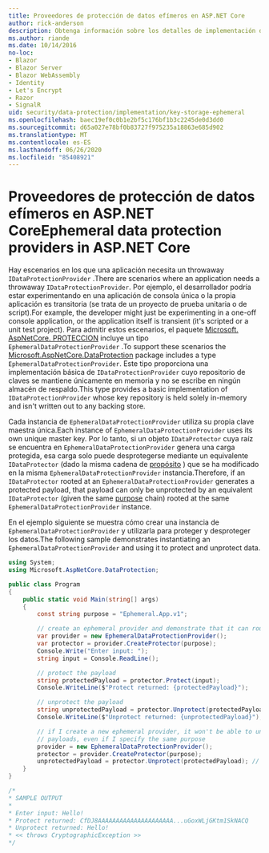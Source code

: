 ```yaml
---
title: Proveedores de protección de datos efímeros en ASP.NET Core
author: rick-anderson
description: Obtenga información sobre los detalles de implementación de los ASP.NET Core proveedores de protección de datos efímeros.
ms.author: riande
ms.date: 10/14/2016
no-loc:
- Blazor
- Blazor Server
- Blazor WebAssembly
- Identity
- Let's Encrypt
- Razor
- SignalR
uid: security/data-protection/implementation/key-storage-ephemeral
ms.openlocfilehash: baec19ef0c0b1e2bf5c176bf1b3c2245de0d3dd0
ms.sourcegitcommit: d65a027e78bf0b83727f975235a18863e685d902
ms.translationtype: MT
ms.contentlocale: es-ES
ms.lasthandoff: 06/26/2020
ms.locfileid: "85408921"
---
```

# <a name="ephemeral-data-protection-providers-in-aspnet-core"></a><span data-ttu-id="94c75-103">Proveedores de protección de datos efímeros en ASP.NET Core</span><span class="sxs-lookup"><span data-stu-id="94c75-103">Ephemeral data protection providers in ASP.NET Core</span></span>

<a name="data-protection-implementation-key-storage-ephemeral"></a>

<span data-ttu-id="94c75-104">Hay escenarios en los que una aplicación necesita un throwaway `IDataProtectionProvider` .</span><span class="sxs-lookup"><span data-stu-id="94c75-104">There are scenarios where an application needs a throwaway `IDataProtectionProvider`.</span></span> <span data-ttu-id="94c75-105">Por ejemplo, el desarrollador podría estar experimentando en una aplicación de consola única o la propia aplicación es transitoria (se trata de un proyecto de prueba unitaria o de script).</span><span class="sxs-lookup"><span data-stu-id="94c75-105">For example, the developer might just be experimenting in a one-off console application, or the application itself is transient (it's scripted or a unit test project).</span></span> <span data-ttu-id="94c75-106">Para admitir estos escenarios, el paquete [Microsoft. AspNetCore. PROTECCION](https://www.nuget.org/packages/Microsoft.AspNetCore.DataProtection/) incluye un tipo `EphemeralDataProtectionProvider` .</span><span class="sxs-lookup"><span data-stu-id="94c75-106">To support these scenarios the [Microsoft.AspNetCore.DataProtection](https://www.nuget.org/packages/Microsoft.AspNetCore.DataProtection/) package includes a type `EphemeralDataProtectionProvider`.</span></span> <span data-ttu-id="94c75-107">Este tipo proporciona una implementación básica de `IDataProtectionProvider` cuyo repositorio de claves se mantiene únicamente en memoria y no se escribe en ningún almacén de respaldo.</span><span class="sxs-lookup"><span data-stu-id="94c75-107">This type provides a basic implementation of `IDataProtectionProvider` whose key repository is held solely in-memory and isn't written out to any backing store.</span></span>

<span data-ttu-id="94c75-108">Cada instancia de `EphemeralDataProtectionProvider` utiliza su propia clave maestra única.</span><span class="sxs-lookup"><span data-stu-id="94c75-108">Each instance of `EphemeralDataProtectionProvider` uses its own unique master key.</span></span> <span data-ttu-id="94c75-109">Por lo tanto, si un objeto `IDataProtector` cuya raíz se encuentra en `EphemeralDataProtectionProvider` genera una carga protegida, esa carga solo puede desprotegerse mediante un equivalente `IDataProtector` (dado la misma cadena de [propósito](xref:security/data-protection/consumer-apis/purpose-strings#data-protection-consumer-apis-purposes) ) que se ha modificado en la misma `EphemeralDataProtectionProvider` instancia.</span><span class="sxs-lookup"><span data-stu-id="94c75-109">Therefore, if an `IDataProtector` rooted at an `EphemeralDataProtectionProvider` generates a protected payload, that payload can only be unprotected by an equivalent `IDataProtector` (given the same [purpose](xref:security/data-protection/consumer-apis/purpose-strings#data-protection-consumer-apis-purposes) chain) rooted at the same `EphemeralDataProtectionProvider` instance.</span></span>

<span data-ttu-id="94c75-110">En el ejemplo siguiente se muestra cómo crear una instancia de `EphemeralDataProtectionProvider` y utilizarla para proteger y desproteger los datos.</span><span class="sxs-lookup"><span data-stu-id="94c75-110">The following sample demonstrates instantiating an `EphemeralDataProtectionProvider` and using it to protect and unprotect data.</span></span>

```csharp
using System;
using Microsoft.AspNetCore.DataProtection;

public class Program
{
    public static void Main(string[] args)
    {
        const string purpose = "Ephemeral.App.v1";

        // create an ephemeral provider and demonstrate that it can round-trip a payload
        var provider = new EphemeralDataProtectionProvider();
        var protector = provider.CreateProtector(purpose);
        Console.Write("Enter input: ");
        string input = Console.ReadLine();

        // protect the payload
        string protectedPayload = protector.Protect(input);
        Console.WriteLine($"Protect returned: {protectedPayload}");

        // unprotect the payload
        string unprotectedPayload = protector.Unprotect(protectedPayload);
        Console.WriteLine($"Unprotect returned: {unprotectedPayload}");

        // if I create a new ephemeral provider, it won't be able to unprotect existing
        // payloads, even if I specify the same purpose
        provider = new EphemeralDataProtectionProvider();
        protector = provider.CreateProtector(purpose);
        unprotectedPayload = protector.Unprotect(protectedPayload); // THROWS
    }
}

/*
* SAMPLE OUTPUT
*
* Enter input: Hello!
* Protect returned: CfDJ8AAAAAAAAAAAAAAAAAAAAA...uGoxWLjGKtm1SkNACQ
* Unprotect returned: Hello!
* << throws CryptographicException >>
*/
```
